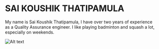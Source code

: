 # SAI KOUSHIK THATIPAMULA
My name is Sai Koushik Thatipamula, I have over two years of experience as a Quality Assurance engineer. I like playing badminton and squash a lot, especially on weekends.

![Alt text][saikoushik-image.png]

[saikoushik-image.png]: saikoushik-image.png